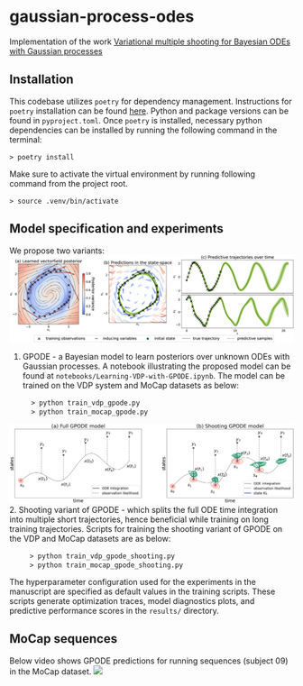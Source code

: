 # gaussian-process-odes
Implementation of the work [Variational multiple shooting for Bayesian ODEs with Gaussian processes](https://arxiv.org/abs/2106.10905)


Installation
--------

This codebase utilizes `poetry` for dependency management. Instructions for `poetry` installation can be found [here](https://python-poetry.org/docs/master/#installation).
Python and package versions can be found in `pyproject.toml`. Once `poetry` is installed, necessary python dependencies can be installed by running the following command in the terminal: 

    > poetry install
Make sure to activate the virtual environment by running following command from the project root. 

    > source .venv/bin/activate 

Model specification and experiments 
------------
We propose two variants:
![](/assets/vdp_illustration.png)
1. GPODE - a Bayesian model to learn posteriors over unknown ODEs with Gaussian processes. A notebook illustrating the proposed model can be found at `notebooks/Learning-VDP-with-GPODE.ipynb`. The model can be trained on the VDP system and MoCap datasets as below:

         > python train_vdp_gpode.py
         > python train_mocap_gpode.py

![](/assets/shooting_illustration.png)
2. Shooting variant of GPODE - which splits the full ODE time integration into multiple short trajectories, hence beneficial while training on long training trajectories. Scripts for training the shooting variant of GPODE on the VDP and MoCap datasets are as below:

         > python train_vdp_gpode_shooting.py
         > python train_mocap_gpode_shooting.py

The hyperparameter configuration used for the experiments in the manuscript are specified as default values in the training scripts.
These scripts generate optimization traces, model diagnostics plots, and predictive performance scores in the `results/` directory. 

MoCap sequences
------------
Below video shows GPODE predictions for running sequences (subject 09) in the MoCap dataset.
![](/assets/mocap.gif)